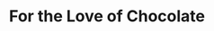 ---
title: "For the Love of Chocolate"
url: /richmond/for-the-love-of-chocolate/
shop: confectionery
---